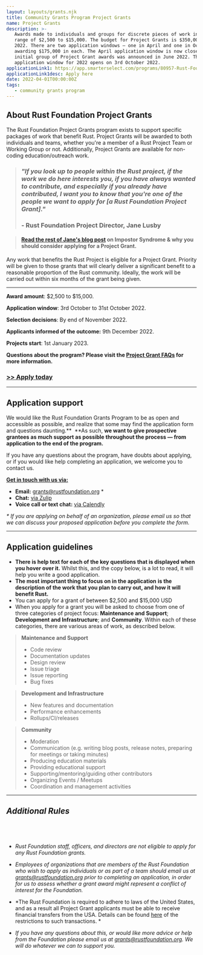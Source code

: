 ```yaml
---
layout: layouts/grants.njk
title: Community Grants Program Project Grants
name: Project Grants
description: >-
   Awards made to individuals and groups for discrete pieces of work in the
   range of $2,500 to $15,000. The budget for Project Grants is $350,000 in
   2022. There are two application windows – one in April and one in October –
   awarding $175,000 in each. The April application window is now closed and the
   initial group of Project Grant awards was announced in June 2022. The second
   application window for 2022 opens on 3rd October 2022.
applicationLink1: https://app.smarterselect.com/programs/80957-Rust-Foundation
applicationLink1desc: Apply here
date: 2022-04-01T00:00:00Z
tags:
   - community grants program
---
```

## About Rust Foundation Project Grants

The Rust Foundation Project Grants program exists to support specific packages of work that benefit Rust. Project Grants will be awarded to both individuals and teams, whether you're a member of a Rust Project Team or Working Group or not. Additionally, Project Grants are available for non-coding education/outreach work.

> ### ***"If you look up to people within the Rust project, if the work we do here interests you, if you have always wanted to contribute, and especially if you already have contributed, I want you to know that you're one of the people we want to apply for \[a Rust Foundation Project Grant\]."***
>
> ### **\- Rust Foundation Project Director, Jane Lusby**

> #### <a target="_blank" rel="noopener" href="https://blog.rust-lang.org/inside-rust/2022/04/19/imposter-syndrome.html">Read the rest of Jane's blog post</a> on Impostor Syndrome & why you should consider applying for a Project Grant.&nbsp;&nbsp;

Any work that benefits the Rust Project is eligible for a Project Grant. Priority will be given to those grants that will clearly deliver a significant benefit to a reasonable proportion of the Rust community. Ideally, the work will be carried out within six months of the grant being given.

---

**Award amount**\: $2,500 to $15,000.

**Application window**\: 3rd October to 31st October 2022.

**Selection decisions**\: By end of November 2022.

**Applicants informed of the outcome:** 9th December 2022.

**Projects start**\: 1st January 2023.

**Questions about the program? Please visit the&nbsp;[Project Grant FAQs](https://foundation.rust-lang.org/grants-faqs/#project-grants) for more information.**

### <a target="_blank" rel="noopener" href="https://app.smarterselect.com/programs/80957-Rust-Foundation"><strong>&gt;&gt; Apply today</strong></a>

---

## Application support

We would like the Rust Foundation Grants Program to be as open and accessible as possible, and realize that some may find the application form and questions daunting.**&nbsp;&nbsp;**As such, **we want to give prospective grantees as much support as possible throughout the process — from application to the end of the program.&nbsp;**

If you have any questions about the program, have doubts about applying, or if you would like help completing an application, we welcome you to contact us.

<u><strong>Get in touch with us via:</strong></u>

* **Email:**&nbsp;[grants@rustfoundation.org](mailto:grants@rustfoundation.org)&nbsp;\*
* **Chat:**&nbsp;<a target="_blank" rel="noopener" href="https://rust-lang.zulipchat.com/#narrow/stream/335408-foundation">via Zulip</a>
* **Voice call or text chat:** <a target="_blank" rel="noopener" href="https://calendly.com/rustgrants">via Calendly</a>

*\* If you are applying on behalf of an organization, please email us so that we can discuss your proposed application before you complete the form.*

---

## Application guidelines

* **There is help text for each of the key questions that is displayed when you hover over it.** Whilst this, and the copy below, is a lot to read, it will help you write a good application.
* **The most important thing to focus on in the application** **is the description of the work that you plan to carry out, and how it will benefit Rust.**
* You can apply for a grant of between $2,500 and $15,000 USD
* When you apply for a grant you will be asked to choose from one of three categories of project focus: **Maintenance and Support**; **Development and Infrastructure**; and **Community**. Within each of these categories, there are various areas of work, as described below.

> **Maintenance and Support**
>
>
>
> * Code review
> * Documentation updates
> * Design review
> * Issue triage
> * Issue reporting
> * Bug fixes

> **Development and Infrastructure**
>
>
>
> * New features and documentation
> * Performance enhancements
> * Rollups/CI/releases

> **Community**
>
>
>
> * Moderation
> * Communication (e.g. writing blog posts, release notes, preparing for meetings or taking minutes)
> * Producing education materials
> * Providing educational support
> * Supporting/mentoring/guiding other contributors
> * Organizing Events / Meetups
> * Coordination and management activities

---

## *Additional Rules*

## &nbsp;

* *Rust Foundation staff, officers, and directors are not eligible to apply for any Rust Foundation grants.*

* *Employees of organizations that are members of the Rust Foundation who wish to apply as individuals or as part of a team should email us at [grants@rustfoundation.org](mailto:grants@rustfoundation.org) prior to completing an application, in order for us to assess whether a grant award might represent a conflict of interest for the Foundation.*

* *The Rust Foundation is required to adhere to laws of the United States, and as a result all Project Grant applicants must be able to receive financial transfers from the USA. Details can be found [here](https://home.treasury.gov/policy-issues/financial-sanctions/sanctions-programs-and-country-information) of the restrictions to such transactions. *
* *If you have any questions about this, or would like more advice or help from the Foundation please email us at [grants@rustfoundation.org](mailto:grants@rustfoundation.org). We will do whatever we can to support you.*